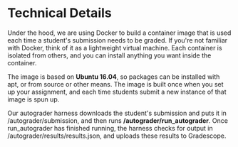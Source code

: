 # Technical Details

Under the hood, we are using Docker to build a container image that is
used each time a student's submission needs to be graded. If you're
not familiar with Docker, think of it as a lightweight virtual
machine. Each container is isolated from others, and you can install
anything you want inside the container.

The image is based on **Ubuntu 16.04**, so packages can be installed with
apt, or from source or other means. The image is built once when you
set up your assignment, and each time students submit a new instance
of that image is spun up. 

Our autograder harness downloads the student's submission and puts it
in /autograder/submission, and then runs
**/autograder/run_autograder**. Once run_autograder has finished
running, the harness checks for output in
/autograder/results/results.json, and uploads these results to
Gradescope.
